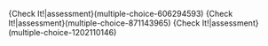 {Check It!|assessment}(multiple-choice-606294593)
{Check It!|assessment}(multiple-choice-871143965)
{Check It!|assessment}(multiple-choice-1202110146)
